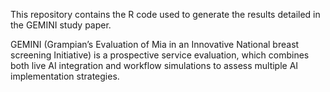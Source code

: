 This repository contains the R code used to generate the results detailed in the GEMINI study paper. 

GEMINI (Grampian’s Evaluation of Mia in an Innovative National breast screening Initiative) is a prospective service evaluation, which combines both live AI integration and workflow simulations to assess multiple AI implementation strategies.
